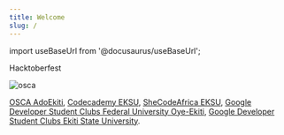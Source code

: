 ```yaml
---
title: Welcome
slug: /
---
```


import useBaseUrl from '@docusaurus/useBaseUrl';

Hacktoberfest

![osca](https://user-images.githubusercontent.com/85078495/136645881-f317425b-9604-40fe-aa37-0f270a251851.jpeg)

[OSCA AdoEkiti](https://twitter.com/osca_adoekiti),
[Codecademy EKSU](https://twitter.com/CodecademyEksu),
[SheCodeAfrica EKSU](https://web.facebook.com/groups/4269543083070838/),
[Google Developer Student Clubs Federal University Oye-Ekiti](https://twitter.com/DscEksu),
[Google Developer Student Clubs Ekiti State University](https://twitter.com/GdscFuoye).

